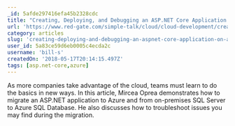```yaml
---
_id: 5afde297416efa45b2328cdc
title: "Creating, Deploying, and Debugging an ASP.NET Core Application on Azure"
url: 'https://www.red-gate.com/simple-talk/cloud/cloud-development/creating-deploying-and-debugging-an-asp-net-core-application-on-azure/'
category: articles
slug: 'creating-deploying-and-debugging-an-aspnet-core-application-on-azure'
user_id: 5a83ce59d6eb0005c4ecda2c
username: 'bill-s'
createdOn: '2018-05-17T20:14:15.497Z'
tags: [asp.net-core,azure]
---
```


As more companies take advantage of the cloud, teams must learn to do the basics in new ways. In this article, Mircea Oprea demonstrates how to migrate an ASP.NET application to Azure and from on-premises SQL Server to Azure SQL Database. He also discusses how to troubleshoot issues you may find during the migration.



